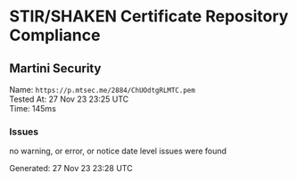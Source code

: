 # STIR/SHAKEN Certificate Repository Compliance

## Martini Security

Name: `https://p.mtsec.me/2884/ChUOdtgRLMTC.pem`\
Tested At: 27 Nov 23 23:25 UTC\
Time: 145ms

### Issues

no warning, or error, or notice date level issues were found

Generated: 27 Nov 23 23:28 UTC